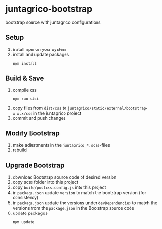 # juntagrico-bootstrap
bootstrap source with juntagrico configurations

## Setup

1. install npm on your system
2. install and update packages
    ```
    npm install
    ```

## Build & Save

1. compile css
    ```
    npm run dist
    ```
2. copy files from `dist/css` to `juntagrico/static/external/bootstrap-x.x.x/css` in the juntagrico project 
3. commit and push changes

## Modify Bootstrap

1. make adjustments in the `juntagrico_*.scss`-files
2. rebuild

## Upgrade Bootstrap

1. download Bootstrap source code of desired version
2. copy scss folder into this project
3. copy `build/postcss.config.js` into this project
4. in `package.json` update `version` to match the bootstrap version (for consistency)
5. in `package.json` update the versions under `devDependencies` to match the versions from the `package.json` in the Bootstrap source code
6. update packages
    ```
    npm update
    ```
